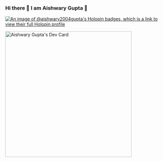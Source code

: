 ### Hi there 👋 I am Aishwary Gupta 🙋

<!--
**Aishwary2004Gupta/Aishwary2004Gupta** is a ✨ _special_ ✨ repository because its `README.md` (this file) appears on your GitHub profile.
Here are some ideas to get you started:

- 🔭 I’m currently working on ...
- 🌱 I’m currently learning ...
- 👯 I’m looking to collaborate on ...
- 🤔 I’m looking for help with ...
- 💬 Ask me about ...
- 📫 How to reach me: ...
- 😄 Pronouns: ...
- ⚡ Fun fact: ...
-->


[![An image of @aishwary2004gupta's Holopin badges, which is a link to view their full Holopin profile](https://holopin.me/aishwary2004gupta)](https://holopin.io/@aishwary2004gupta)


<a href="https://app.daily.dev/aishwarygupta"><img src="https://api.daily.dev/devcards/5f84422fd13248f28d29d5cd6de1d82f.png?r=jgp" width="400" alt="Aishwary Gupta's Dev Card"/></a>
